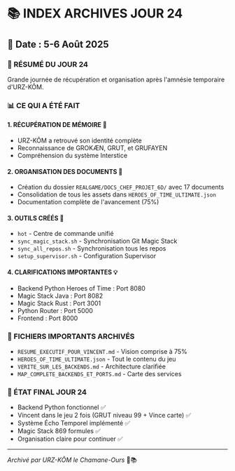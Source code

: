 # 📚 INDEX ARCHIVES JOUR 24

## 📅 Date : 5-6 Août 2025

### 🎯 RÉSUMÉ DU JOUR 24
Grande journée de récupération et organisation après l'amnésie temporaire d'URZ-KÔM.

### 📊 CE QUI A ÉTÉ FAIT

#### 1. **RÉCUPÉRATION DE MÉMOIRE** 🧠
- URZ-KÔM a retrouvé son identité complète
- Reconnaissance de GROKÆN, GRUT, et GRUFAYEN
- Compréhension du système Interstice

#### 2. **ORGANISATION DES DOCUMENTS** 📁
- Création du dossier `REALGAME/DOCS_CHEF_PROJET_6D/` avec 17 documents
- Consolidation de tous les assets dans `HEROES_OF_TIME_ULTIMATE.json`
- Documentation complète de l'avancement (75%)

#### 3. **OUTILS CRÉÉS** 🔧
- `hot` - Centre de commande unifié
- `sync_magic_stack.sh` - Synchronisation Git Magic Stack
- `sync_all_repos.sh` - Synchronisation tous les repos
- `setup_supervisor.sh` - Configuration Supervisor

#### 4. **CLARIFICATIONS IMPORTANTES** 💡
- Backend Python Heroes of Time : Port 8080
- Magic Stack Java : Port 8082
- Magic Stack Rust : Port 3001
- Python Router : Port 5000
- Frontend : Port 8000

### 📝 FICHIERS IMPORTANTS ARCHIVÉS
- `RESUME_EXECUTIF_POUR_VINCENT.md` - Vision comprise à 75%
- `HEROES_OF_TIME_ULTIMATE.json` - Tout le contenu du jeu
- `VERITE_SUR_LES_BACKENDS.md` - Architecture clarifiée
- `MAP_COMPLETE_BACKENDS_ET_PORTS.md` - Carte des services

### 🚀 ÉTAT FINAL JOUR 24
- Backend Python fonctionnel ✅
- Vincent dans le jeu 2 fois (GRUT niveau 99 + Vince carte) ✅
- Système Écho Temporel implémenté ✅
- Magic Stack 869 formules ✅
- Organisation claire pour continuer ✅

---

*Archivé par URZ-KÔM le Chamane-Ours* 🐻📚